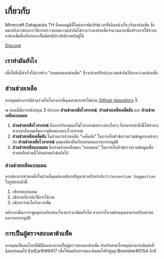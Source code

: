 # เกี่ยวกับ

Minecraft Datapacks TH คือคอมมูนิตี้ไมน์คราฟต์เซิร์ฟเวอร์ที่เดินหน้าเกี่ยวกับดาต้าแพ็ค ซึ่งหมายถึงเราต้องการวิธีการตรวจสอบความเข้ากันได้ระหว่างดาต้าแพ็คจำนวนมากเพื่อสร้างการใช้ระบบดาต้าแพ็คที่เสถียรและเป็นมิตรมีประสิทธิภาพกับผู้ใช้

[Discord](https://discord.gg/KgbVpmz)

## เราทำมันยังไง

เพื่อให้สิ่งนี้สำเร็จได้เราสร้าง "แบบแผนดาต้าแพ็ค" ซึ่งจะช่วยปรับปรุงความเข้ากันได้ระหว่างดาต้าแพ็ก

## ส่วนช่วยเหลือ

หากคุณต้องการมีส่วนร่วมในโครงการนี้คุณสามารถทำได้ผ่าน [ Github repository](https://github.com/mc-datapacks) นี้

ณ ตอนนี้มีการสนับสนุน 3 ประเภท **ส่วนช่วยเหลือไวยากรณ์**, **ส่วนช่วยเหลือเคล็ดลับ** และ **ส่วนช่วยเหลือแบบแผน**

1. **ส่วนช่วยเหลือไวยากรณ์** คือการเรียกขอแก้ไขไวยากรณ์อย่างง่ายๆใครๆ ก็สามารถทำสิ่งนี้ได้ถ้าหากพวกเขาสังเกตเห็นความผิดพลาดทางไวยากรณ์
2. **ส่วนช่วยเหลือเคล็ดลับ** ในส่วนการช่วยเหลือ "เคล็ดลับ" ในการเก็บหัวข้อรวบร่วมข้อมูลจะคล้ายๆกับ **ส่วนช่วยเหลือไวยากรณ์** คุณแค่ต้องยื่นเรียกคำขอและรอการอนุมัติ
3. **ส่วนช่วยเหลือแบบแผน** คือส่วนช่วยเหลือของ "แบบแผน" ในการเก็บหัวข้อรวบร่วมข้อมูลเพื่อช่วยเหลือส่วนนี้โปรดอ่านหัวข้อถัดไป

### ส่วนช่วยเหลือแบบแผน

หากต้องการช่วยเหลือในส่วนนี้คุณต้องอธิบายปัญหาด้วยป้ายกำกับว่า `Convention Suggestion` ในรูปแบบดังนี้

1) อธิบายแบบแผน
2) อธิบายเกี่ยวกับวิธีการใช้งาน
3) อธิบายว่าทำไมจึงควรเพิ่ม

หลังจากนั้นเราจะพูดคุยถกเถียงและโหวตว่าจะเพิ่มหรือไม่ หากการโหวตผ่านคุณสามารถเรียกคำขอและรอการอนุมัติ

## การเป็นผู้ตรวจสอบดาต้าแพ็ค

หากคุณเป็นคนไทยที่มีฝีมือและอยากเป็นผู้ตรวจสอบดาต้าแพ็ค สำหรับสาขาไทยคุณสามารถติดต่อที่ ดิสคอร์สผมได้ EstEarth#9417 เพื่อให้ผมรับทราบและติดต่อไปยังผู้คุม Boomber#5154 อีกที